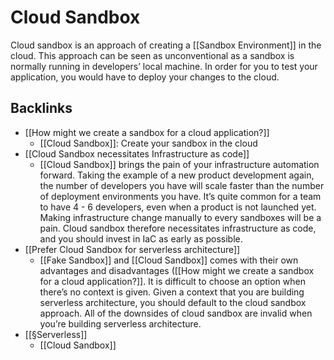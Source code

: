 # Cloud Sandbox
Cloud sandbox is an approach of creating a [[Sandbox Environment]] in the cloud. This approach can be seen as unconventional as a sandbox is normally running in developers’ local machine. In order for you to test your application, you would have to deploy your changes to the cloud. 

## Backlinks
* [[How might we create a sandbox for a cloud application?]]
	* [[Cloud Sandbox]]: Create your sandbox in the cloud
* [[Cloud Sandbox necessitates Infrastructure as code]]
	* [[Cloud Sandbox]] brings the pain of your infrastructure automation forward. Taking the example of a new product development again, the number of developers you have will scale faster than the number of deployment environments you have. It’s quite common for a team to have 4 - 6 developers, even when a product is not launched yet. Making infrastructure change manually to every sandboxes will be a pain. Cloud sandbox therefore necessitates infrastructure as code, and you should invest in IaC as early as possible.
* [[Prefer Cloud Sandbox for serverless architecture]]
	* [[Fake Sandbox]] and [[Cloud Sandbox]] comes with their own advantages and disadvantages ([[How might we create a sandbox for a cloud application?]]. It is difficult to choose an option when there’s no context is given. Given a context that you are building serverless architecture, you should default to the cloud sandbox approach. All of the downsides of cloud sandbox are invalid when you’re building serverless architecture.
* [[§Serverless]]
	* [[Cloud Sandbox]]

<!-- #evergreen #test -->

<!-- {BearID:4AAD3B15-BDCC-4A1D-8BF0-C0D5ADD3D00E-1211-000031C0B2B44D8B} -->
